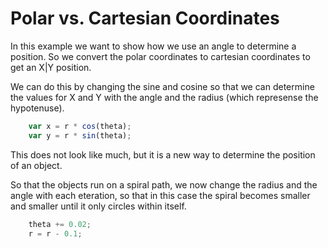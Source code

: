 # Polar vs. Cartesian Coordinates
In this example we want to show how we use an angle to determine a position. So we convert the polar coordinates to cartesian coordinates to get an X|Y position.

We can do this by changing the sine and cosine so that we can determine the values for X and Y with the angle and the radius (which represense the hypotenuse).

```js 
    var x = r * cos(theta);
    var y = r * sin(theta);
```
This does not look like much, but it is a new way to determine the position of an object.

So that the objects run on a spiral path, we now change the radius and the angle with each eteration, so that in this case the spiral becomes smaller and smaller until it only circles within itself. 

```js
    theta += 0.02;
    r = r - 0.1;
```